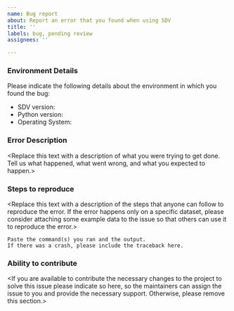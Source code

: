 ```yaml
---
name: Bug report
about: Report an error that you found when using SDV
title: ''
labels: bug, pending review
assignees: ''

---
```


### Environment Details

Please indicate the following details about the environment in which you found the bug:

* SDV version:
* Python version:
* Operating System:

### Error Description

<Replace this text with a description of what you were trying to get done.
Tell us what happened, what went wrong, and what you expected to happen.>

### Steps to reproduce

<Replace this text with a description of the steps that anyone can follow to reproduce the error. If the error happens only on a specific dataset, please consider attaching some example data to the issue so that others can use it to reproduce the error.>

```
Paste the command(s) you ran and the output.
If there was a crash, please include the traceback here.
```

### Ability to contribute

<If you are available to contribute the necessary changes to the project to solve this issue please indicate so here, so the maintainers can assign the issue to you and provide the necessary support. Otherwise, please remove this section.>
